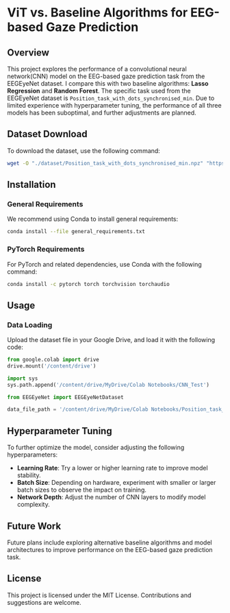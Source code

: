 # ViT vs. Baseline Algorithms for EEG-based Gaze Prediction

## Overview
This project explores the performance of a convolutional neural network(CNN) model on the EEG-based gaze prediction task from the EEGEyeNet dataset. I compare this with two baseline algorithms: **Lasso Regression** and **Random Forest**. The specific task used from the EEGEyeNet dataset is `Position_task_with_dots_synchronised_min`. Due to limited experience with hyperparameter tuning, the performance of all three models has been suboptimal, and further adjustments are planned.

## Dataset Download
To download the dataset, use the following command:
```bash
wget -O "./dataset/Position_task_with_dots_synchronised_min.npz" "https://osf.io/download/ge87t/"
```

## Installation

### General Requirements
We recommend using Conda to install general requirements:
```bash
conda install --file general_requirements.txt
```

### PyTorch Requirements
For PyTorch and related dependencies, use Conda with the following command:
```bash
conda install -c pytorch torch torchvision torchaudio
```

## Usage

### Data Loading
Upload the dataset file in your Google Drive, and load it with the following code:
```python
from google.colab import drive
drive.mount('/content/drive')

import sys
sys.path.append('/content/drive/MyDrive/Colab Notebooks/CNN_Test')

from EEGEyeNet import EEGEyeNetDataset

data_file_path = '/content/drive/MyDrive/Colab Notebooks/Position_task_with_dots_synchronised_min.npz'
```

## Hyperparameter Tuning
To further optimize the model, consider adjusting the following hyperparameters:
- **Learning Rate**: Try a lower or higher learning rate to improve model stability.
- **Batch Size**: Depending on hardware, experiment with smaller or larger batch sizes to observe the impact on training.
- **Network Depth**: Adjust the number of CNN layers to modify model complexity.

## Future Work
Future plans include exploring alternative baseline algorithms and model architectures to improve performance on the EEG-based gaze prediction task.

## License
This project is licensed under the MIT License. Contributions and suggestions are welcome.

